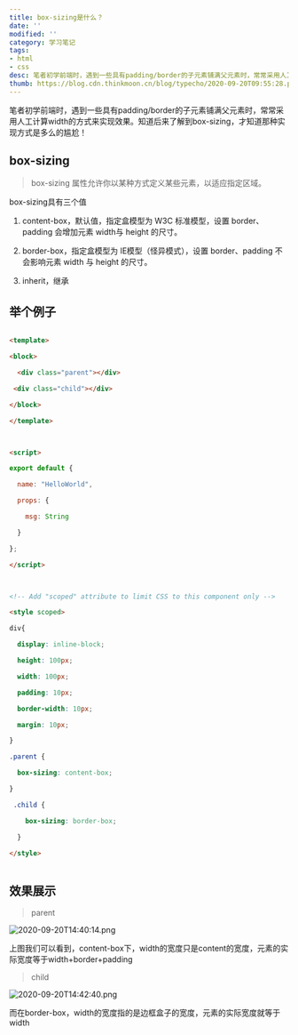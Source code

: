 ```yaml
---
title: box-sizing是什么？
date: ''
modified: ''
category: 学习笔记
tags:
- html
- css
desc: 笔者初学前端时，遇到一些具有padding/border的子元素铺满父元素时，常常采用人工计算width的方式来实现效果。知道后来了解到box-sizing，才知道那种实现方式是多么的尴尬！
thumb: https://blog.cdn.thinkmoon.cn/blog/typecho/2020-09-20T09:55:28.png
---
```


笔者初学前端时，遇到一些具有padding/border的子元素铺满父元素时，常常采用人工计算width的方式来实现效果。知道后来了解到box-sizing，才知道那种实现方式是多么的尴尬！

## box-sizing

> box-sizing 属性允许你以某种方式定义某些元素，以适应指定区域。

box-sizing具有三个值

1. content-box，默认值，指定盒模型为 W3C 标准模型，设置 border、padding 会增加元素 width与 height 的尺寸。
2. border-box，指定盒模型为 IE模型（怪异模式），设置 border、padding 不会影响元素 width 与 height 的尺寸。	
3. inherit，继承

## 举个例子

```html
<template>
<block>
  <div class="parent"></div>
 <div class="child"></div>
</block>
</template>

<script>
export default {
  name: "HelloWorld",
  props: {
    msg: String
  }
};
</script>

<!-- Add "scoped" attribute to limit CSS to this component only -->
<style scoped>
div{
  display: inline-block;
  height: 100px;
  width: 100px;
  padding: 10px;
  border-width: 10px;
  margin: 10px;
}
.parent {
  box-sizing: content-box;
}
 .child {
    box-sizing: border-box;
  }
</style>

```

## 效果展示

> parent

![2020-09-20T14:40:14.png][1]

上图我们可以看到，content-box下，width的宽度只是content的宽度，元素的实际宽度等于width+border+padding

> child

![2020-09-20T14:42:40.png][2]

而在border-box，width的宽度指的是边框盒子的宽度，元素的实际宽度就等于width


  [1]: http://blog.cdn.thinkmoon.cn/blog/typecho/2020-09-20T14:40:14.png
  [2]: http://blog.cdn.thinkmoon.cn/blog/typecho/2020-09-20T14:42:40.png